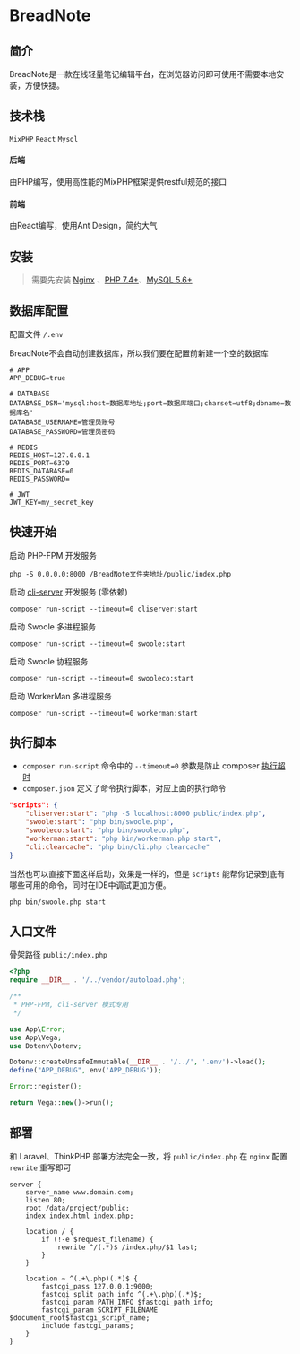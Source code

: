 # BreadNote

## 简介
BreadNote是一款在线轻量笔记编辑平台，在浏览器访问即可使用不需要本地安装，方便快捷。

## 技术栈
 `MixPHP`  `React` `Mysql`
#### 后端
由PHP编写，使用高性能的MixPHP框架提供restful规范的接口
#### 前端
由React编写，使用Ant Design，简约大气




## 安装

> 需要先安装 [Nginx](http://nginx.org/en/download.html) 、[PHP 7.4+](https://www.php.net/)、[MySQL 5.6+](https://www.mysql.com/)


## 数据库配置
配置文件 `/.env`

BreadNote不会自动创建数据库，所以我们要在配置前新建一个空的数据库

```
# APP
APP_DEBUG=true

# DATABASE
DATABASE_DSN='mysql:host=数据库地址;port=数据库端口;charset=utf8;dbname=数据库名'
DATABASE_USERNAME=管理员账号
DATABASE_PASSWORD=管理员密码

# REDIS
REDIS_HOST=127.0.0.1
REDIS_PORT=6379
REDIS_DATABASE=0
REDIS_PASSWORD=

# JWT
JWT_KEY=my_secret_key

```


## 快速开始

启动 PHP-FPM 开发服务

```
php -S 0.0.0.0:8000 /BreadNote文件夹地址/public/index.php
```

启动 [cli-server](https://www.php.net/manual/zh/features.commandline.webserver.php) 开发服务 (零依赖)

```
composer run-script --timeout=0 cliserver:start
```

启动 Swoole 多进程服务

```
composer run-script --timeout=0 swoole:start
```

启动 Swoole 协程服务

```
composer run-script --timeout=0 swooleco:start
```

启动 WorkerMan 多进程服务

```
composer run-script --timeout=0 workerman:start
```

## 执行脚本

- `composer run-script` 命令中的 `--timeout=0` 参数是防止 composer [执行超时](https://getcomposer.org/doc/06-config.md#process-timeout)
- `composer.json` 定义了命令执行脚本，对应上面的执行命令

```json
"scripts": {
    "cliserver:start": "php -S localhost:8000 public/index.php",
    "swoole:start": "php bin/swoole.php",
    "swooleco:start": "php bin/swooleco.php",
    "workerman:start": "php bin/workerman.php start",
    "cli:clearcache": "php bin/cli.php clearcache"
}
```

当然也可以直接下面这样启动，效果是一样的，但是 `scripts` 能帮你记录到底有哪些可用的命令，同时在IDE中调试更加方便。

```
php bin/swoole.php start
```


## 入口文件

骨架路径 `public/index.php`
```php
<?php
require __DIR__ . '/../vendor/autoload.php';

/**
 * PHP-FPM, cli-server 模式专用
 */

use App\Error;
use App\Vega;
use Dotenv\Dotenv;

Dotenv::createUnsafeImmutable(__DIR__ . '/../', '.env')->load();
define("APP_DEBUG", env('APP_DEBUG'));

Error::register();

return Vega::new()->run();
```

## 部署

和 Laravel、ThinkPHP 部署方法完全一致，将 `public/index.php` 在 `nginx` 配置 `rewrite` 重写即可

```
server {
    server_name www.domain.com;
    listen 80;
    root /data/project/public;
    index index.html index.php;

    location / {
        if (!-e $request_filename) {
            rewrite ^/(.*)$ /index.php/$1 last;
        }
    }

    location ~ ^(.+\.php)(.*)$ {
        fastcgi_pass 127.0.0.1:9000;
        fastcgi_split_path_info ^(.+\.php)(.*)$;
        fastcgi_param PATH_INFO $fastcgi_path_info;
        fastcgi_param SCRIPT_FILENAME $document_root$fastcgi_script_name;
        include fastcgi_params;
    }
}
```



